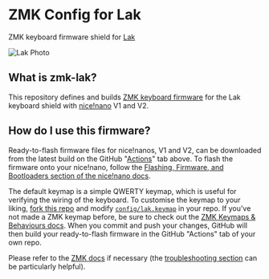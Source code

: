 # ZMK Config for Lak 
ZMK keyboard firmware shield for [Lak](https://github.com/BrokenFlows/Lak)

![Lak Photo](https://github.com/BrokenFlows/Lak/blob/master/images/lak.jpeg)

## What is zmk-lak?
This repository defines and builds [ZMK keyboard firmware](https://zmk.dev) for the Lak keyboard shield with [nice!nano](https://nicekeyboards.com/nice-nano) V1 and V2.

## How do I use this firmware?
Ready-to-flash firmware files for nice!nanos, V1 and V2, can be downloaded from the latest build on the GitHub "[Actions](https://github.com/BrokenFlows/zmk-lak/actions)" tab above.
To flash the firmware onto your nice!nano, follow the [Flashing, Firmware, and Bootloaders section of the nice!nano docs](https://nicekeyboards.com/docs/nice-nano/getting-started/#flashing-firmware-and-bootloaders).

The default keymap is a simple QWERTY keymap, which is useful for verifying the wiring of the keyboard.
To customise the keymap to your liking, [fork this repo](https://github.com/BrokenFlows/zmk-lak/fork) and modify [`config/lak.keymap`](https://github.com/BrokenFlows/zmk-lak/blob/master/config/lak.keymap) in your repo.
If you've not made a ZMK keymap before, be sure to check out the [ZMK Keymaps & Behaviours docs](https://zmk.dev/docs/features/keymaps).
When you commit and push your changes, GitHub will then build your ready-to-flash firmware in the GitHub "Actions" tab of your own repo.

Please refer to the [ZMK docs](https://zmk.dev/docs/) if necessary (the [troubleshooting section](https://zmk.dev/docs/troubleshooting/#dtlibdterror) can be particularly helpful).


